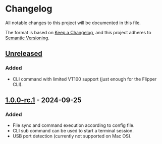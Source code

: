 # Changelog

All notable changes to this project will be documented in this file.

The format is based on [Keep a Changelog](https://keepachangelog.com/en/1.1.0/),
and this project adheres to [Semantic Versioning](https://semver.org/spec/v2.0.0.html).

## [Unreleased]

### Added

* CLI command with limited VT100 support (just enough for the Flipper CLI).

## [1.0.0-rc.1] - 2024-09-25

### Added

* File sync and command execution according to config file.
* CLI sub command can be used to start a terminal session.
* USB port detection (currently not supported on Mac OS).

[Unreleased]: https://github.com/ofabel/fssdk/compare/v1.0.0-rc.1...dev
[1.0.0-rc.1]: https://github.com/ofabel/fssdk/releases/tag/v1.0.0-rc.1
